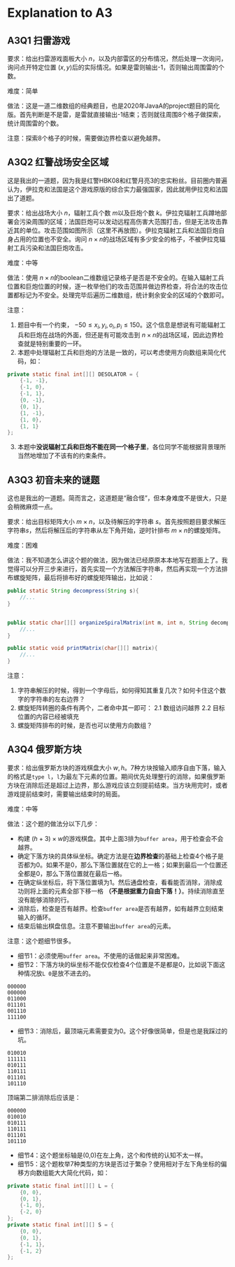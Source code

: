 # Explanation to A3

## A3Q1 扫雷游戏

要求：给出扫雷游戏面板大小 $n$，以及内部雷区的分布情况，然后处理一次询问，询问点开特定位置 $(x,y)$后的实际情况。如果是雷则输出-1，否则输出周围雷的个数。

难度：简单

做法：这是一道二维数组的经典题目，也是2020年JavaA的project题目的简化版。首先判断是不是雷，是雷就直接输出-1结束；否则就往周围8个格子做探索，统计周围雷的个数。

注意：探索8个格子的时候，需要做边界检查以避免越界。

## A3Q2 红警战场安全区域

这是我出的一道题，因为我是红警HBK08和红警月亮3的忠实粉丝。目前圈内普遍认为，伊拉克和法国是这个游戏原版的综合实力最强国家，因此就用伊拉克和法国出了道题。

要求：给出战场大小 $n$，辐射工兵个数 $m$以及巨炮个数 $k$。伊拉克辐射工兵蹲地部署会污染周围的区域；法国巨炮可以发动远程高伤害大范围打击，但是无法攻击靠近其的单位。攻击范围如图所示（这里不再放图）。伊拉克辐射工兵和法国巨炮自身占用的位置也不安全。询问 $n×n$的战场区域有多少安全的格子，不被伊拉克辐射工兵污染和法国巨炮攻击。

难度：中等

做法：使用 $n×n$的boolean二维数组记录格子是否是不安全的。在输入辐射工兵位置和巨炮位置的时候，逐一枚举他们的攻击范围并做边界检查，将合法的攻击位置都标记为不安全。处理完毕后遍历二维数组，统计剩余安全的区域的个数即可。

注意：
1. 题目中有一个约束， $-50 \le x_i,y_i,o_i,p_i \le 150$。这个信息是想说有可能辐射工兵和巨炮在战场的外面，但还是有可能攻击到 $n×n$的战场区域，因此边界检查就是特别重要的一环。
2. 本题中处理辐射工兵和巨炮的方法是一致的，可以考虑使用方向数组来简化代码，如：

```java
private static final int[][] DESOLATOR = {
    {-1, -1},
    {-1, 0},
    {-1, 1},
    {0, -1},
    {0, 1},
    {1, -1},
    {1, 0},
    {1, 1}
};
```

3. 本题中**没说辐射工兵和巨炮不能在同一个格子里**，各位同学不能根据背景理所当然地增加了不该有的约束条件。

## A3Q3 初音未来的谜题

这也是我出的一道题。简而言之，这道题是“融合怪”，但本身难度不是很大，只是会稍微麻烦一点。

要求：给出目标矩阵大小 $m×n$，以及待解压的字符串 $s$。首先按照题目要求解压字符串$s$，然后将解压后的字符串从左下角开始，逆时针排布 $m×n$的螺旋矩阵。

难度：困难

做法：我不知道怎么讲这个题的做法，因为做法已经原原本本地写在题面上了。我觉得可以分开三步来进行，首先实现一个方法解压字符串，然后再实现一个方法排布螺旋矩阵，最后将排布好的螺旋矩阵输出，比如说：

```java
public static String decompress(String s){
    //...
}


public static char[][] organizeSpiralMatrix(int m, int n, String decompressed){
    //...
}

public static void printMatrix(char[][] matrix){
    //...
}
```

注意：
1. 字符串解压的时候，得到一个字母后，如何得知其重复几次？如何卡住这个数字的字符串的左右边界？
2. 螺旋矩阵转圈的条件有两个，二者命中其一即可：
2.1 数组访问越界
2.2 目标位置的内容已经被填充
1. 螺旋矩阵排布的时候，是否也可以使用方向数组？

## A3Q4 俄罗斯方块

要求：给出俄罗斯方块的游戏棋盘大小 $w,h$。7种方块按输入顺序自由下落，输入的格式是`type l`，`l`为最左下元素的位置。期间优先处理整行的消除，如果俄罗斯方块在消除后还是超过上边界，那么游戏应该立刻提前结束。当方块用完时，或者游戏提前结束时，需要输出结束时的局面。

难度：中等

做法：这个题的做法分以下几步：
- 构建 $(h+3)×w$的游戏棋盘。其中上面3排为`buffer area`，用于检查会不会越界。
- 确定下落方块的具体纵坐标。确定方法是在**边界检查**的基础上检查4个格子是否都为0。如果不是0，那么下落位置就在它的上一格；如果到最后一个位置还全都是0，那么下落位置就在最后一格。
- 在确定纵坐标后，将下落位置填为1。然后通盘检查，看看能否消除，消除成功则将上面的元素全部下移一格 **（不是根据重力自由下落！）**。持续消除直至没有能够消除的行。
- 消除后，检查是否有越界。检查`buffer area`是否有越界，如有越界立刻结束输入的循环。
- 结束后输出棋盘信息。注意不要输出`buffer area`的元素。

注意：这个题细节很多。
- 细节1：必须使用`buffer area`。不使用的话做起来非常困难。
- 细节2：下落方块的纵坐标不能仅仅检查4个位置是不是都是0，比如说下面这种情况放`L 0`是放不进去的。

```
000000
000000
011000
011101
001110
111100
```

- 细节3：消除后，最顶端元素需要变为0。这个好像很简单，但是也是我踩过的坑。

```
010010
111111
010111
110111
011101
101110
```

顶端第二排消除后应该是：

```
000000
010010
010111
110111
011101
101110
```

- 细节4：这个题坐标轴是(0,0)在左上角，这个和传统的认知不太一样。
- 细节5：这个题枚举7种类型的方块是否过于繁杂？使用相对于左下角坐标的偏移方向数组能大大简化代码，如：

```java
private static final int[][] L = {
    {0, 0},
    {0, 1},
    {-1, 0},
    {-2, 0}
};
private static final int[][] S = {
    {0, 0},
    {0, 1},
    {-1, 1},
    {-1, 2}
};
```